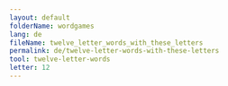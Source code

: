 ```yaml
---
layout: default
folderName: wordgames
lang: de
fileName: twelve_letter_words_with_these_letters
permalink: de/twelve-letter-words-with-these-letters
tool: twelve-letter-words
letter: 12
---
```

